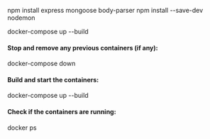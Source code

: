 npm install express mongoose body-parser
npm install --save-dev nodemon


docker-compose up --build

#### Stop and remove any previous containers (if any):
docker-compose down

#### Build and start the containers:
docker-compose up --build

#### Check if the containers are running:
docker ps
